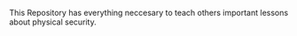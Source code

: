 This Repository has everything neccesary to teach others important lessons about physical security.
